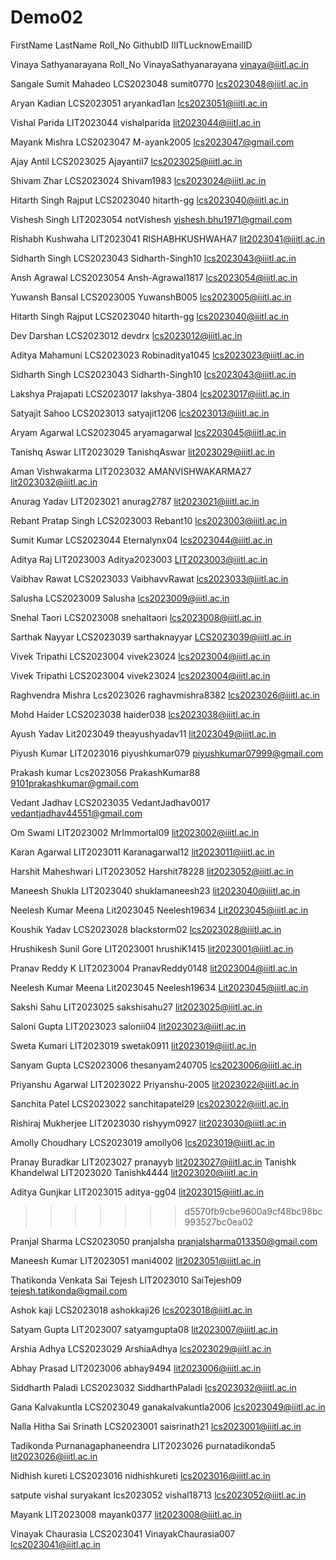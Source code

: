 # Demo02

FirstName LastName Roll_No GithubID IIITLucknowEmailID

Vinaya Sathyanarayana Roll_No VinayaSathyanarayana vinaya@iiitl.ac.in

Sangale Sumit Mahadeo LCS2023048 sumit0770 lcs2023048@iiitl.ac.in

Aryan Kadian LCS2023051 aryankad1an lcs2023051@iiitl.ac.in

Vishal Parida LIT2023044 vishalparida lit2023044@iiitl.ac.in

Mayank Mishra LCS2023047 M-ayank2005 lcs2023047@gmail.com

Ajay Antil LCS2023025 Ajayantil7 lcs2023025@iiitl.ac.in

Shivam Zhar LCS2023024 Shivam1983 lcs2023024@iiitl.ac.in

Hitarth Singh Rajput LCS2023040 hitarth-gg lcs2023040@iiitl.ac.in

Vishesh Singh LIT2023054 notVishesh vishesh.bhu1971@gmail.com

Rishabh Kushwaha LIT2023041 RISHABHKUSHWAHA7
lit2023041@iiitl.ac.in

Sidharth Singh LCS2023043 Sidharth-Singh10 lcs2023043@iiitl.ac.in

Ansh Agrawal LCS2023054 Ansh-Agrawal1817 lcs2023054@iiitl.ac.in

Yuwansh Bansal LCS2023005 YuwanshB005 lcs2023005@iiitl.ac.in

Hitarth Singh Rajput LCS2023040 hitarth-gg lcs2023040@iiitl.ac.in

Dev Darshan LCS2023012 devdrx lcs2023012@iiitl.ac.in

Aditya Mahamuni LCS2023023 Robinaditya1045 lcs2023023@iiitl.ac.in

Sidharth Singh LCS2023043 Sidharth-Singh10 lcs2023043@iiitl.ac.in

Lakshya Prajapati LCS2023017 lakshya-3804 lcs2023017@iiitl.ac.in

Satyajit Sahoo LCS2023013 satyajit1206 lcs2023013@iiitl.ac.in

Aryam Agarwal LCS2023045 aryamagarwal lcs2203045@iiitl.ac.in

Tanishq Aswar LIT2023029 TanishqAswar lit2023029@iiitl.ac.in

Aman Vishwakarma LIT2023032 AMANVISHWAKARMA27 lit2023032@iiitl.ac.in

Anurag Yadav LIT2023021 anurag2787 lit2023021@iiitl.ac.in

Rebant Pratap Singh LCS2023003 Rebant10 lcs2023003@iiitl.ac.in

Sumit Kumar LCS2023044 Eternalynx04 lcs2023044@iiitl.ac.in

Aditya Raj LIT2023003 Aditya2023003 LIT2023003@iiitl.ac.in

Vaibhav Rawat LCS2023033 VaibhavvRawat lcs2023033@iiitl.ac.in

Salusha LCS2023009 Salusha lcs2023009@iiitl.ac.in

Snehal Taori LCS2023008 snehaltaori lcs2023008@iiitl.ac.in

Sarthak Nayyar LCS2023039 sarthaknayyar LCS2023039@iiitl.ac.in

Vivek Tripathi LCS2023004 vivek23024 lcs2023004@iiitl.ac.in

Vivek Tripathi LCS2023004 vivek23024   lcs2023004@iiitl.ac.in

Raghvendra Mishra Lcs2023026 raghavmishra8382 lcs2023026@iiitl.ac.in

Mohd Haider LCS2023038 haider038 lcs2023038@iiitl.ac.in

Ayush Yadav Lit2023049 theayushyadav11 lit2023049@iiitl.ac.in

Piyush Kumar LIT2023016 piyushkumar079 piyushkumar07999@gmail.com

Prakash kumar Lcs2023056 PrakashKumar88
9101prakashkumar@gmail.com

Vedant Jadhav LCS2023035 VedantJadhav0017 vedantjadhav44551@gmail.com 

Om Swami LIT2023002 MrImmortal09 lit2023002@iiitl.ac.in

Karan Agarwal LIT2023011 Karanagarwal12 lit2023011@iiitl.ac.in

Harshit Maheshwari LIT2023052 Harshit78228 lit2023052@iiitl.ac.in

Maneesh Shukla LIT2023040 shuklamaneesh23 lit2023040@iiitl.ac.in

Neelesh Kumar Meena Lit2023045 Neelesh19634 Lit2023045@iiitl.ac.in

Koushik Yadav LCS2023028 blackstorm02 lcs2023028@iiitl.ac.in

Hrushikesh Sunil Gore LIT2023001 hrushiK1415 lit2023001@iiitl.ac.in

Pranav Reddy K LIT2023004 PranavReddy0148 lit2023004@iiitl.ac.in

Neelesh Kumar Meena  Lit2023045 Neelesh19634 Lit2023045@iiitl.ac.in

Sakshi Sahu LIT2023025 sakshisahu27 lit2023025@iiitl.ac.in

Saloni Gupta LIT2023023 salonii04 lit2023023@iiitl.ac.in

Sweta Kumari LIT2023019 swetak0911 lit2023019@iiitl.ac.in

Sanyam Gupta  LCS2023006  thesanyam240705  lcs2023006@iiitl.ac.in

Priyanshu Agarwal  LIT2023022   Priyanshu-2005  lit2023022@iiitl.ac.in

Sanchita Patel LCS2023022 sanchitapatel29 lcs2023022@iiitl.ac.in

Rishiraj Mukherjee LIT2023030 rishyym0927 lit2023030@iiitl.ac.in

Amolly Choudhary LCS2023019 amolly06 lcs2023019@iiitl.ac.in

Pranay Buradkar LIT2023027 pranayyb lit2023027@iiitl.ac.in
Tanishk Khandelwal LIT2023020 Tanishk4444 lit2023020@iiitl.ac.in

Aditya Gunjkar LIT2023015 aditya-gg04 lit2023015@iiitl.ac.in
>>>>>>> d5570fb9cbe9600a9cf48bc98bc993527bc0ea02

Pranjal Sharma LCS2023050 pranjalsha pranjalsharma013350@gmail.com

Maneesh Kumar LIT2023051 mani4002 lit2023051@iiitl.ac.in

Thatikonda Venkata Sai Tejesh LIT2023010 SaiTejesh09 tejesh.tatikonda@gmail.com

Ashok kaji LCS2023018 ashokkaji26 lcs2023018@iiitl.ac.in

Satyam Gupta LIT2023007 satyamgupta08 lit2023007@iiitl.ac.in

Arshia Adhya LCS2023029 ArshiaAdhya lcs2023029@iiitl.ac.in 

Abhay Prasad LIT2023006 abhay9494 lit2023006@iiitl.ac.in

Siddharth Paladi LCS2023032 SiddharthPaladi lcs2023032@iiitl.ac.in

Gana Kalvakuntla LCS2023049 ganakalvakuntla2006 lcs2023049@iiitl.ac.in

Nalla Hitha Sai Srinath LCS2023001 saisrinath21 lcs2023001@iiitl.ac.in

Tadikonda Purnanagaphaneendra LIT2023026 purnatadikonda5 lit2023026@iiitl.ac.in

Nidhish kureti LCS2023016 nidhishkureti lcs2023016@iiitl.ac.in

satpute vishal suryakant lcs2023052 vishal18713 lcs2023052@iiitl.ac.in

Mayank LIT2023008 mayank0377 lit2023008@iiitl.ac.in

Vinayak Chaurasia LCS2023041 VinayakChaurasia007 lcs2023041@iiitl.ac.in
